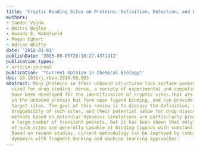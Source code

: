 ```yaml
---
title: 'Cryptic Binding Sites on Proteins: Definition, Detection, and Druggability'
authors:
- Sandor Vajda
- Dmitri Beglov
- Amanda E. Wakefield
- Megan Egbert
- Adrian Whitty
date: '2018-01-01'
publishDate: '2025-09-05T20:10:27.437141Z'
publication_types:
- article-journal
publication: '*Current Opinion in Chemical Biology*'
doi: 10.1016/j.cbpa.2018.05.003
abstract: Many proteins in their unbound structures lack surface pockets appropriately
  sized for drug binding. Hence, a variety of experimental and computational tools
  have been developed for the identification of cryptic sites that are not evident
  in the unbound protein but form upon ligand binding, and can provide tractable drug
  target sites. The goal of this review is to discuss the definition, detection, and
  druggability of such sites, and their potential value for drug discovery. Novel
  methods based on molecular dynamics simulations are particularly promising and yield
  a large number of transient pockets, but it has been shown that only a minority
  of such sites are generally capable of binding ligands with substantial affinity.
  Based on recent studies, current methodology can be improved by combining molecular
  dynamics with fragment docking and machine learning approaches.
---
```

